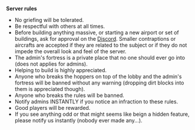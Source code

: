 **Server rules**

  - No griefing will be tolerated.
  - Be respectful with others at all times.
   - Before building anything massive, or starting a new airport or set of buildings, ask for approval on the [Discord](https://discord.gg/9sDKrX828T). Smaller contraptions or aircrafts are accepted if they are related to the subject or if they do not impede the overall look and feel of the server.
  - The admin's fortress is a private place that no one should ever go into (does not applies for admins).
  - Helping to build is highly appreciated.
  - Anyone who breaks the hoppers on top of the lobby and the admin's fortress will be banned without any warning (dropping dirt blocks into them is appreciated though).
  - Anyone who breaks the rules will be banned.
  - Notify admins INSTANTLY if you notice an infraction to these rules.
  - Good players will be rewarded.
  - If you see anything odd or that might seems like beign a hidden feature, please notify us instantly (nobody ever made any...).
